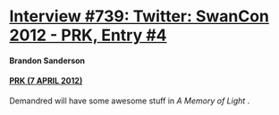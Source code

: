 # [Interview #739: Twitter: SwanCon 2012 - PRK, Entry #4](https://www.theoryland.com/intvmain.php?i=739#4)

#### Brandon Sanderson

#### [PRK (7 APRIL 2012)](https://twitter.com/prkaye/status/188512083594321920)

Demandred will have some awesome stuff in
*A Memory of Light*
.

